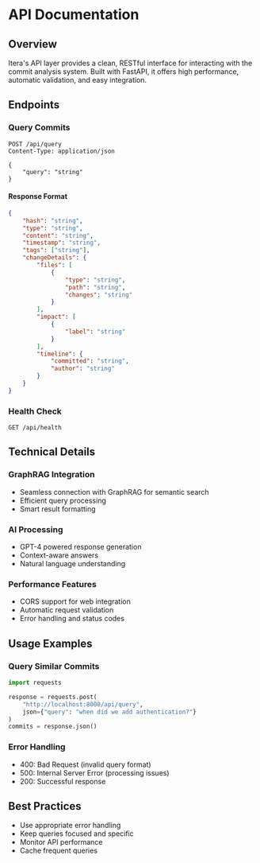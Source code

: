 # API Documentation

## Overview
Itera's API layer provides a clean, RESTful interface for interacting with the commit analysis system. Built with FastAPI, it offers high performance, automatic validation, and easy integration.

## Endpoints

### Query Commits
```http
POST /api/query
Content-Type: application/json

{
    "query": "string"
}
```

#### Response Format
```json
{
    "hash": "string",
    "type": "string",
    "content": "string",
    "timestamp": "string",
    "tags": ["string"],
    "changeDetails": {
        "files": [
            {
                "type": "string",
                "path": "string",
                "changes": "string"
            }
        ],
        "impact": [
            {
                "label": "string"
            }
        ],
        "timeline": {
            "committed": "string",
            "author": "string"
        }
    }
}
```

### Health Check
```http
GET /api/health
```

## Technical Details

### GraphRAG Integration
- Seamless connection with GraphRAG for semantic search
- Efficient query processing
- Smart result formatting

### AI Processing
- GPT-4 powered response generation
- Context-aware answers
- Natural language understanding

### Performance Features
- CORS support for web integration
- Automatic request validation
- Error handling and status codes

## Usage Examples

### Query Similar Commits
```python
import requests

response = requests.post(
    "http://localhost:8000/api/query",
    json={"query": "when did we add authentication?"}
)
commits = response.json()
```

### Error Handling
- 400: Bad Request (invalid query format)
- 500: Internal Server Error (processing issues)
- 200: Successful response

## Best Practices
- Use appropriate error handling
- Keep queries focused and specific
- Monitor API performance
- Cache frequent queries 